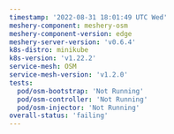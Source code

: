 ```yaml
---
timestamp: '2022-08-31 18:01:49 UTC Wed'
meshery-component: meshery-osm
meshery-component-version: edge
meshery-server-version: 'v0.6.4'
k8s-distro: minikube
k8s-version: 'v1.22.2'
service-mesh: OSM
service-mesh-version: 'v1.2.0'
tests:
  pod/osm-bootstrap: 'Not Running'
  pod/osm-controller: 'Not Running'
  pod/osm-injector: 'Not Running'
overall-status: 'failing'
---
```

